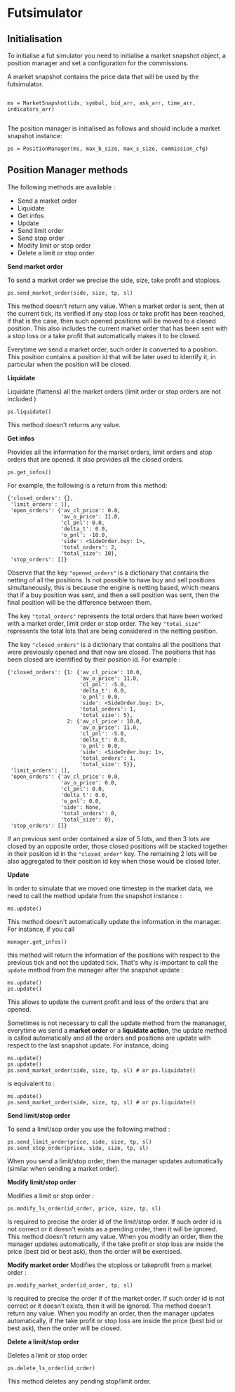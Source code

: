 # Futsimulator

## Initialisation
To initialise a fut simulator you need to initialise a market snapshot object, a position manager and set a configuration for the commissions. 

A market snapshot contains the price data that will be used by the futsimulator.

```

ms = MarketSnapshot(idx, symbol, bid_arr, ask_arr, time_arr, indicators_arr)
 
```

The position manager is initialised as follows and should include a market snapshot instance:

```
ps = PositionManager(ms, max_b_size, max_s_size, commission_cfg)
```


## Position Manager methods

The following methods are available :

- Send a market order
- Liquidate
- Get infos
- Update
- Send limit order
- Send stop order
- Modify limit or stop order
- Delete a limit or stop order

**Send market order**

To send a market order we precise the side, size, take profit and stoploss.

```
ps.send_market_order(side, size, tp, sl)
```
This method doesn't return any value. When a market order is sent, then at the current tick, its verified if any stop loss or take profit has been reached, if that is the case, then such opened positions will be moved to a closed position. This also includes the current market order that has been sent with a stop loss or a take profit that automatically makes it to be closed.

Everytime we send a market order, such order is converted to a position. This position contains a position id that will be later used to identify it, in particular when the position will be closed.

**Liquidate**

Liquidate (flattens) all the market orders (limit order or stop orders are not included )

```
ps.liquidate()
```

This method doesn't returns any value. 

**Get infos**

Provides all the information for the market orders, limit orders and stop orders that are opened. It also provides all the closed orders.

```
ps.get_infos()
```

For example, the following is a return from this method:
```
{'closed_orders': {},
 'limit_orders': [],
 'open_orders': {'av_cl_price': 0.0,
                 'av_o_price': 11.0,
                 'cl_pnl': 0.0,
                 'delta_t': 0.0,
                 'o_pnl': -10.0,
                 'side': <SideOrder.buy: 1>,
                 'total_orders': 2,
                 'total_size': 10},
 'stop_orders': []}
```

Observe that the key ```"opened_orders"``` is a dictionary that contains the netting of all the positions. Is not possible to have buy and sell positions simultaneously, this is because the engine is netting based, which means that if a buy position was sent, and then a sell position was sent, then the final position will be the difference between them.

The key `"total_orders"` represents the total orders that have been worked with a market order, limit order or stop order. The key `"total_size"` represents the total lots that are being considered in the netting position.

The key ```"closed_orders"``` is a dictionary that contains all the positions that were previously opened and that now are closed. The positions that has been closed are identified by their position id. For example  :

```
{'closed_orders': {1: {'av_cl_price': 10.0,
                       'av_o_price': 11.0,
                       'cl_pnl': -5.0,
                       'delta_t': 0.0,
                       'o_pnl': 0.0,
                       'side': <SideOrder.buy: 1>,
                       'total_orders': 1,
                       'total_size': 5},
                   2: {'av_cl_price': 10.0,
                       'av_o_price': 11.0,
                       'cl_pnl': -5.0,
                       'delta_t': 0.0,
                       'o_pnl': 0.0,
                       'side': <SideOrder.buy: 1>,
                       'total_orders': 1,
                       'total_size': 5}},
 'limit_orders': [],
 'open_orders': {'av_cl_price': 0.0,
                 'av_o_price': 0.0,
                 'cl_pnl': 0.0,
                 'delta_t': 0.0,
                 'o_pnl': 0.0,
                 'side': None,
                 'total_orders': 0,
                 'total_size': 0},
 'stop_orders': []}
 ```

 If an previous sent order contained a size of 5 lots, and then 3 lots are closed by an opposite order, those closed positions will be stacked together in their position id in the ```"closed_order"``` key. The remaining 2 lots will be also aggregated to their position id key when those would be closed later.

**Update**

In order to simulate that we moved one timestep in the market data, we need to call the method update from the snapshot instance :
```
ms.update()
```

This method doesn't automatically update the information in the manager. For instance, if you call 
```
manager.get_infos()
```
this method will return the information of the positions with respect to the previous tick and not the updated tick. That's why is important to call the ```update``` method from the manager after the snapshot update :

```
ms.update()
ps.update()
```

This allows to update the current profit and loss of the orders that are opened. 

Sometimes is not necessary to call the update method from the mananager, everytime we send a **market order** or a **liquidate action**, the update method is called automatically and all the orders and positions are update with respect to the last snapshot update. For instance, doing

```
ms.update()
ps.update()
ps.send_market_order(side, size, tp, sl) # or ps.liquidate()
```
is equivalent to :
```
ms.update()
ps.send_market_order(side, size, tp, sl) # or ps.liquidate()
```

**Send limit/stop order**

To send a limit/sop order you use the following method :
```
ps.send_limit_order(price, side, size, tp, sl)
ps.send_stop_order(price, side, size, tp, sl)

```
When you send a limit/stop order, then the manager updates automatically (similar when sending a market order).

**Modify limit/stop order**

Modifies a limit or stop order :
```
ps.modify_ls_order(id_order, price, size, tp, sl)
```
Is required to precise the order id of the limit/stop order. If such order id is not correct or it 
doesn't exists as a pending order, then it will be ignored. This method doesn't return any value.
When you modify an order, then the manager updates automatically, if the take profit or stop loss are inside the price (best bid or best ask), then the order will be exercised.

**Modify market order**
Modifies the stoploss or takeprofit from a market order :
```
ps.modify_market_order(id_order, tp, sl)
```
Is required to precise the order if of the market order. If such order id is not correct or it doesn't exists, then it will be ignored. The method doesn't return any value. When you modify an order, then the manager updates automatically, if the take profit or stop loss are inside the price (best bid or best ask), then the order will be closed.

**Delete a limit/stop order**

Deletes a limit or stop order

```
ps.delete_ls_order(id_order)
```

This method deletes any pending stop/limit order.